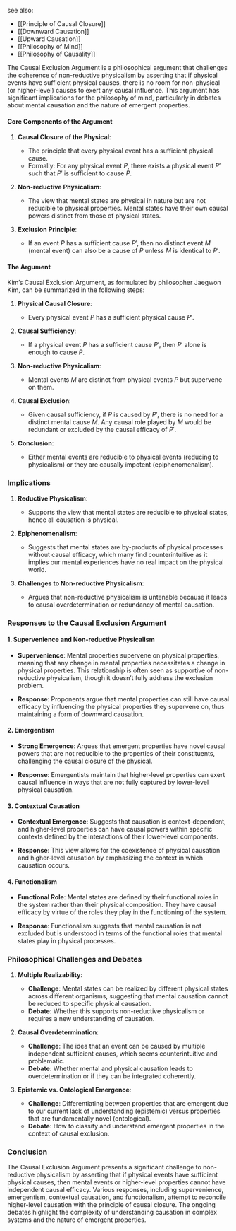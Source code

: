 see also:
- [[Principle of Causal Closure]]
- [[Downward Causation]]
- [[Upward Causation]]
- [[Philosophy of Mind]]
- [[Philosophy of Causality]]

The Causal Exclusion Argument is a philosophical argument that challenges the coherence of non-reductive physicalism by asserting that if physical events have sufficient physical causes, there is no room for non-physical (or higher-level) causes to exert any causal influence. This argument has significant implications for the philosophy of mind, particularly in debates about mental causation and the nature of emergent properties.

#### Core Components of the Argument

1. **Causal Closure of the Physical**:
   - The principle that every physical event has a sufficient physical cause.
   - Formally: For any physical event $P$, there exists a physical event $P'$ such that $P'$ is sufficient to cause $P$.

2. **Non-reductive Physicalism**:
   - The view that mental states are physical in nature but are not reducible to physical properties. Mental states have their own causal powers distinct from those of physical states.

3. **Exclusion Principle**:
   - If an event $P$ has a sufficient cause $P'$, then no distinct event $M$ (mental event) can also be a cause of $P$ unless $M$ is identical to $P'$.

#### The Argument

Kim’s Causal Exclusion Argument, as formulated by philosopher Jaegwon Kim, can be summarized in the following steps:

1. **Physical Causal Closure**:
   - Every physical event $P$ has a sufficient physical cause $P'$.
   
2. **Causal Sufficiency**:
   - If a physical event $P$ has a sufficient cause $P'$, then $P'$ alone is enough to cause $P$.
   
3. **Non-reductive Physicalism**:
   - Mental events $M$ are distinct from physical events $P$ but supervene on them.
   
4. **Causal Exclusion**:
   - Given causal sufficiency, if $P$ is caused by $P'$, there is no need for a distinct mental cause $M$. Any causal role played by $M$ would be redundant or excluded by the causal efficacy of $P'$.
   
5. **Conclusion**:
   - Either mental events are reducible to physical events (reducing to physicalism) or they are causally impotent (epiphenomenalism).

### Implications

1. **Reductive Physicalism**:
   - Supports the view that mental states are reducible to physical states, hence all causation is physical.

2. **Epiphenomenalism**:
   - Suggests that mental states are by-products of physical processes without causal efficacy, which many find counterintuitive as it implies our mental experiences have no real impact on the physical world.

3. **Challenges to Non-reductive Physicalism**:
   - Argues that non-reductive physicalism is untenable because it leads to causal overdetermination or redundancy of mental causation.

### Responses to the Causal Exclusion Argument

#### 1. Supervenience and Non-reductive Physicalism

- **Supervenience**: Mental properties supervene on physical properties, meaning that any change in mental properties necessitates a change in physical properties. This relationship is often seen as supportive of non-reductive physicalism, though it doesn’t fully address the exclusion problem.

- **Response**: Proponents argue that mental properties can still have causal efficacy by influencing the physical properties they supervene on, thus maintaining a form of downward causation.

#### 2. Emergentism

- **Strong Emergence**: Argues that emergent properties have novel causal powers that are not reducible to the properties of their constituents, challenging the causal closure of the physical.

- **Response**: Emergentists maintain that higher-level properties can exert causal influence in ways that are not fully captured by lower-level physical causation.

#### 3. Contextual Causation

- **Contextual Emergence**: Suggests that causation is context-dependent, and higher-level properties can have causal powers within specific contexts defined by the interactions of their lower-level components.

- **Response**: This view allows for the coexistence of physical causation and higher-level causation by emphasizing the context in which causation occurs.

#### 4. Functionalism

- **Functional Role**: Mental states are defined by their functional roles in the system rather than their physical composition. They have causal efficacy by virtue of the roles they play in the functioning of the system.

- **Response**: Functionalism suggests that mental causation is not excluded but is understood in terms of the functional roles that mental states play in physical processes.

### Philosophical Challenges and Debates

1. **Multiple Realizability**:
   - **Challenge**: Mental states can be realized by different physical states across different organisms, suggesting that mental causation cannot be reduced to specific physical causation.
   - **Debate**: Whether this supports non-reductive physicalism or requires a new understanding of causation.

2. **Causal Overdetermination**:
   - **Challenge**: The idea that an event can be caused by multiple independent sufficient causes, which seems counterintuitive and problematic.
   - **Debate**: Whether mental and physical causation leads to overdetermination or if they can be integrated coherently.

3. **Epistemic vs. Ontological Emergence**:
   - **Challenge**: Differentiating between properties that are emergent due to our current lack of understanding (epistemic) versus properties that are fundamentally novel (ontological).
   - **Debate**: How to classify and understand emergent properties in the context of causal exclusion.

### Conclusion

The Causal Exclusion Argument presents a significant challenge to non-reductive physicalism by asserting that if physical events have sufficient physical causes, then mental events or higher-level properties cannot have independent causal efficacy. Various responses, including supervenience, emergentism, contextual causation, and functionalism, attempt to reconcile higher-level causation with the principle of causal closure. The ongoing debates highlight the complexity of understanding causation in complex systems and the nature of emergent properties.
